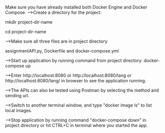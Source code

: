 Make sure you have already installed both Docker Engine and Docker Compose. 
-->Create a directory for the project:

mkdir project-dir-name

cd project-dir-name
    
-->Make sure all three files are in project directory

 assignmentAPI.py, Dockerfile and docker-compose.yml
    
-->Start up application by running command from project directory:
    docker-compose up
    
-->Enter http://localhost:8080 or http://localhost:8080/lang or http://localhost:8080/lang/<eg- Python> in browser to see the application running.
    
-->The APIs can also be tested using Postman by selecting the method and sending url.
    
-->Switch to another terminal window, and type "docker image ls" to list local images.
    
-->Stop application by running command "docker-compose down" in project directory or hit CTRL+C in terminal where you started the app.
    
